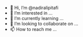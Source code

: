 - 👋 Hi, I’m @nadiralipitafi
- 👀 I’m interested in ...
- 🌱 I’m currently learning ...
- 💞️ I’m looking to collaborate on ...
- 📫 How to reach me ...

<!---
nadiralipitafi/nadiralipitafi is a ✨ special ✨ repository because its `README.md` (this file) appears on your GitHub profile.
You can click the Preview link to take a look at your changes.
--->
